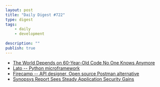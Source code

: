 ```yaml
---
layout: post
title: "Daily Digest #722"
type: digest
tags: 
    - daily
    - development
    
description: ""
publish: true
---
```


- [The World Depends on 60-Year-Old Code No One Knows Anymore](https://www.pcmag.com/articles/ibms-plan-to-update-cobol-with-watson?ref=jakartadev)
- [Lato -- Python microframework](https://github.com/pgorecki/lato?ref=jakartadev)
- [Firecamp -- API designer, Open source Postman alternative](https://github.com/firecamp-dev/firecamp?ref=jakartadev)
- [Synopsys Report Sees Steady Application Security Gains](https://devops.com/synopsys-report-sees-steady-application-security-gains/?ref=jakartadev)